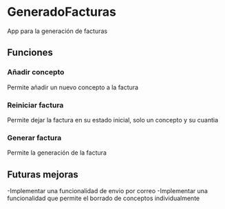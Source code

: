 # GeneradoFacturas
App para la generación de facturas

## Funciones

### Añadir concepto
Permite añadir un nuevo concepto a la factura

### Reiniciar factura
Permite dejar la factura en su estado inicial, solo un concepto y su cuantia

### Generar factura
Permite la generación de la factura


## Futuras mejoras
-Implementar una funcionalidad de envio por correo
-Implementar una funcionalidad que permite el borrado de conceptos individualmente
